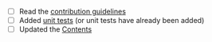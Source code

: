 <!-- Enter a brief description of the changes you've made in the next line -->

<!-- Check the following boxes, if applicable, by replacing the space inside
	"[ ]" with an "x", eg. [x] -->
- [ ] Read the [contribution guidelines][contrib-guidelines]
- [ ] Added [unit tests][unit-tests] (or unit tests have already been added)
- [ ] Updated the [Contents][contents]

<!-- If this PR closes an existing issue, write "Closes #123" in the next line,
        where 123 is the issue number (for example) -->



[contrib-guidelines]: https://github.com/faheel/Algos/blob/master/CONTRIBUTING.md
[unit-tests]: https://github.com/faheel/Algos/blob/master/C%2B%2B/UNIT_TESTS.md
[contents]: https://github.com/faheel/Algos/tree/master/C%2B%2B#contents
